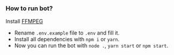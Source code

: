 ### How to run bot?
Install [FFMPEG](https://ffmpeg.org/)
- Rename `.env.example` file to `.env` and fill it.
- Install all dependencies with `npm i` or `yarn`.
- Now you can run the bot with `node .`, `yarn start` or `npm start`.
